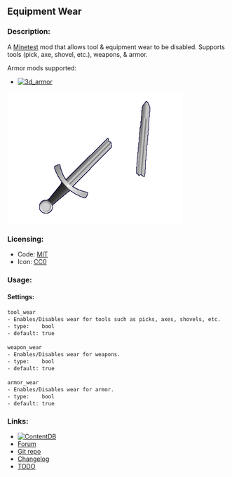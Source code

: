 ## Equipment Wear

### Description:

A [Minetest](https://www.minetest.net/) mod that allows tool & equipment wear to be disabled. Supports tools (pick, axe, shovel, etc.), weapons, & armor.

Armor mods supported:
- [![3d_armor](https://img.shields.io/static/v1?label=ContentDB&message=3d_armor&color=%23375a7f&logo=minetest)](https://content.minetest.net/packages/stu/3d_armor/)

![icon](screenshot.png)

### Licensing:

- Code: [MIT](LICENSE.txt)
- Icon: [CC0](https://openclipart.org/detail/169233)

### Usage:

#### Settings:

```
tool_wear
- Enables/Disables wear for tools such as picks, axes, shovels, etc.
- type:    bool
- default: true

weapon_wear
- Enables/Disables wear for weapons.
- type:    bool
- default: true

armor_wear
- Enables/Disables wear for armor.
- type:    bool
- default: true
```

### Links:

- [![ContentDB](https://img.shields.io/static/v1?label=ContentDB&message=equip_wear&color=%23375a7f&logo=minetest)](https://content.minetest.net/packages/AntumDeluge/equip_wear/)
- [Forum](https://forum.minetest.net/viewtopic.php?t=27019)
- [Git repo](https://github.com/AntumMT/mod-equip_wear)
- [Changelog](changelog.txt)
- [TODO](TODO.txt)
